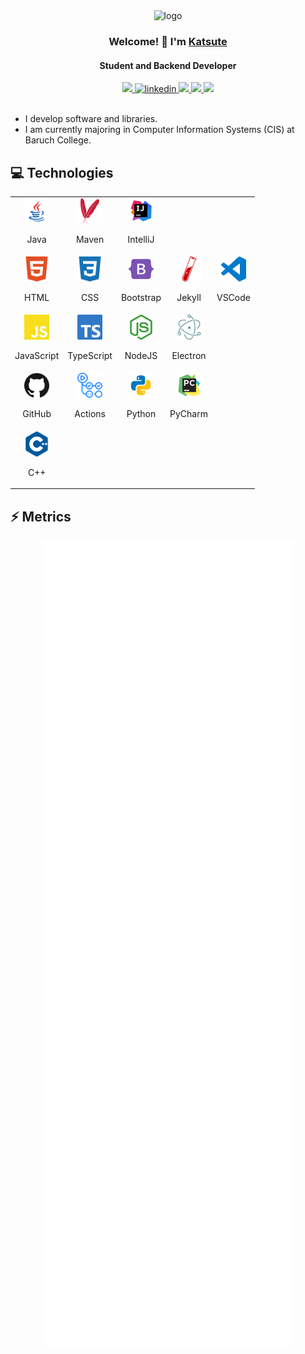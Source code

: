 <div align="center">
    <img alt="logo" width="125" src="https://avatars.githubusercontent.com/u/58778985?v=4">
    <h3>Welcome! 👋 I'm <a href="https://github.com/Katsute">Katsute</a></h3>
    <h4>Student and Backend Developer</h4>
</div>

<div align="center">
    <a href="https://katsute.dev/">
        <img src="https://img.shields.io/static/v1?label=&message=Website&style=flat-square&logo=Google-Chrome&color=4285F4&logoColor=white">
    </a>
    <a href="https://www.linkedin.com/in/keith-chiu">
        <img alt="linkedin" src="https://img.shields.io/static/v1?label=&message=LinkedIn&style=flat-square&logo=LinkedIn&color=0A66C2&logoColor=white">
    </a>
    <a href="https://github.com/KatsuteDev">
        <img src="https://img.shields.io/static/v1?label=&message=Organization&style=flat-square&logo=GitHub&color=181717&logoColor=white">
    </a>
    <a href="https://paypal.me/katsutedev">
        <img src="https://img.shields.io/static/v1?label=&message=PayPal&style=flat-square&logo=paypal&color=00457C&logoColor=black">
    </a>
    <a href="https://patreon.com/Katsute">
        <img src="https://img.shields.io/static/v1?label=&message=Patreon&style=flat-square&logo=Patreon&color=FF424D&logoColor=black">
    </a>
</div>

<br>

 - I develop software and libraries.
 - I am currently majoring in Computer Information Systems (CIS) at Baruch College.

## 💻 Technologies

<table>
    <tr>
        <td align="center">
            <img width="40" src="https://raw.githubusercontent.com/Katsute/Katsute/main/icons/java.svg">
            <br>
            <p>Java</p>
        </td>
        <td align="center">
            <img width="40" src="https://raw.githubusercontent.com/Katsute/Katsute/main/icons/apachemaven.svg">
            <br>
            <p>Maven</p>
        </td>
        <td align="center">
            <img width="40" src="https://raw.githubusercontent.com/Katsute/Katsute/main/icons/intellijidea.svg">
            <br>
            <p>IntelliJ</p>
        </td>
    </td>
    <tr>
        <td align="center">
            <img width="40" src="https://raw.githubusercontent.com/Katsute/Katsute/main/icons/html5.svg">
            <br>
            <p>HTML</p>
        </td>
        <td align="center">
            <img width="40" src="https://raw.githubusercontent.com/Katsute/Katsute/main/icons/css3.svg">
            <br>
            <p>CSS</p>
        </td>
        <td align="center">
            <img width="40" src="https://raw.githubusercontent.com/Katsute/Katsute/main/icons/bootstrap.svg">
            <br>
            <p>Bootstrap</p>
        </td>
        <td align="center">
            <img width="40" src="https://raw.githubusercontent.com/Katsute/Katsute/main/icons/jekyll.svg">
            <br>
            <p>Jekyll</p>
        </td>
        <td align="center">
            <img width="40" src="https://raw.githubusercontent.com/Katsute/Katsute/main/icons/visualstudiocode.svg">
            <br>
            <p>VSCode</p>
        </td>
    </tr>
    <tr>
        <td align="center">
            <img width="40" src="https://raw.githubusercontent.com/Katsute/Katsute/main/icons/javascript.svg">
            <br>
            <p>JavaScript</p>
        </td>
        <td align="center">
            <img width="40" src="https://raw.githubusercontent.com/Katsute/Katsute/main/icons/typescript.svg">
            <br>
            <p>TypeScript</p>
        </td>
        <td align="center">
            <img width="40" src="https://raw.githubusercontent.com/Katsute/Katsute/main/icons/nodejs.svg">
            <br>
            <p>NodeJS</p>
        </td>
        <td align="center">
            <img width="40" src="https://raw.githubusercontent.com/Katsute/Katsute/main/icons/electron.svg">
            <br>
            <p>Electron</p>
        </td>
    </tr>
    <tr>
        <td align="center">
            <img width="40" src="https://raw.githubusercontent.com/Katsute/Katsute/main/icons/github.svg">
            <br>
            <p>GitHub</p>
        </td>
        <td align="center">
            <img width="40" src="https://raw.githubusercontent.com/Katsute/Katsute/main/icons/githubactions.svg">
            <br>
            <p>Actions</p>
        </td>
        <td align="center">
            <img width="40" src="https://raw.githubusercontent.com/Katsute/Katsute/main/icons/python.svg">
            <br>
            <p>Python</p>
        </td>
        <td align="center">
            <img width="40" src="https://raw.githubusercontent.com/Katsute/Katsute/main/icons/pycharm.svg">
            <br>
            <p>PyCharm</p>
        </td>
    </tr>
    <tr>
        <td align="center">
            <img width="40" src="https://raw.githubusercontent.com/Katsute/Katsute/main/icons/cplusplus.svg">
            <br>
            <p>C++</p>
        </td>
    </tr>
</table>

## ⚡ Metrics

<div align="center">
    <img align="top" alt="user" width="400" src="https://raw.githubusercontent.com/Katsute/Katsute/main/metrics/user.svg">
    <img align="top" alt="organization" width="400" src="https://raw.githubusercontent.com/Katsute/Katsute/main/metrics/organization.svg">
</div>
<div align="center">
    <img align="top" alt="issues" width="400" src="https://raw.githubusercontent.com/Katsute/Katsute/main/metrics/issues.svg">
    <img align="top" alt="issues-organization" width="400" src="https://raw.githubusercontent.com/Katsute/Katsute/main/metrics/issues-organization.svg">
</div>
<div align="center">
    <img align="top" alt="habits" width="400" src="https://raw.githubusercontent.com/Katsute/Katsute/main/metrics/habits.svg">
    <img align="top" alt="languages" width="400" src="https://raw.githubusercontent.com/Katsute/Katsute/main/metrics/languages.svg">
</div>
